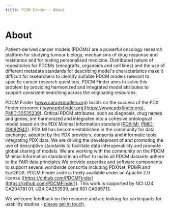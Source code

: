 ```yaml
---
title: PCDM Finder - About
---
```


# About

Patient-derived cancer models (PDCMs) are a powerful oncology research platform for studying tumour biology, mechanisms of drug response and resistance and for testing personalised medicine. Distributed nature of repositories for PDCMs (xenografts, organoids and cell lines) and the use of different metadata standards for describing model's characteristics make it difficult for researchers to identify suitable PDCM models relevant to specific cancer research questions. PDCM Finder aims to solve this problem by providing harmonized and integrated model attributes to support consistent searching across the originating resources.

PDCM Finder (www.cancermodels.org) builds on the success of the PDX Finder resource ([www.pdxfinder.org](https://www.pdxfinder.org), [PMID:30535239](https://pubmed.ncbi.nlm.nih.gov/30535239/)). Critical PDCM attributes, such as diagnosis, drug names and genes, are harmonized and integrated into a cohesive ontological model based on the PDX Minimal information standard ([PDX-MI](https://www.pdxfinder.org/pdx-standard/), [PMID: 29092942](https://pubmed.ncbi.nlm.nih.gov/29092942/)). PDX MI has become established in the community for data exchange, adopted by the PDX providers, consortia and informatic tools integrating PDX data. We are driving the development of and promoting the use of descriptive standards to facilitate data interoperability and promote global sharing of models. We are working with the community on the PDCM Minimal Information standard in an effort to make all PDCM datasets adhere to the FAIR data principles.We provide expertise and software components to support several worldwide consortia including PDXNet, PDMR and EurOPDX. PDCM Finder code is freely available under an Apache 2.0 license ([https://github.com/PDCMFinder](https://github.com/PDCMFinder)). This work is supported by NCI U24 CA204781 01, U24 CA253539, and R01 CA089713.

We welcome feedback on the resource and are looking for participants for usability studies - [please get in touch](mailto:helpdesk@cancermodels.org).
